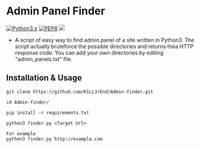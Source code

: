 # Admin Panel Finder
[![Python3.x](https://img.shields.io/badge/python-3.x-FADA5E.svg?logo=python)](https://www.python.org/) [![PEP8](https://img.shields.io/badge/code%20style-pep8-red.svg)](https://www.python.org/dev/peps/pep-0008/) 
![](https://img.shields.io/badge/platform-linux%20%7C%20windows%20%7C%20osx-lightgrey.svg)

* A script of easy way to find admin panel of a site written in Python3.
The script actually bruteforce the possible directories and returns thea HTTP response code.
You can add your own directories by editing "admin_panels.txt" file.

## Installation & Usage
```
git clone https://github.com/K1LL3rEnd/Admin-finder.git
```
```
cd Admin-finder/
```
```
pip install -r requirements.txt
```
```
python3 finder.py <Target Url>

For example
python3 finder.py http://example.com
```
